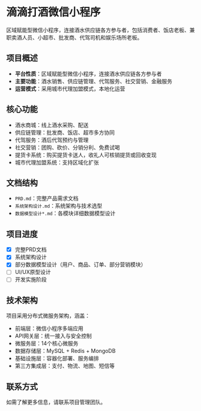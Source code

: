 # 滴滴打酒微信小程序

区域赋能型微信小程序，连接酒水供应链各方参与者，包括消费者、饭店老板、兼职卖酒人员、小超市、批发商、代驾司机和娱乐场所老板。

## 项目概述

- **平台性质**：区域赋能型微信小程序，连接酒水供应链各方参与者
- **主要功能**：酒水销售、供应链管理、代驾服务、社交营销、金融服务
- **运营模式**：采用城市代理加盟模式，本地化运营

## 核心功能

- 酒水商城：线上酒水采购、配送
- 供应链管理：批发商、饭店、超市多方协同
- 代驾服务：酒后代驾预约与管理
- 社交营销：团购、砍价、分销分利、免费试喝
- 提货卡系统：购买提货卡送人，收礼人可核销提货或回收变现
- 城市代理加盟系统：支持区域化扩张

## 文档结构

- `PRD.md`：完整产品需求文档
- `系统架构设计.md`：系统架构与技术选型
- `数据模型设计*.md`：各模块详细数据模型设计

## 项目进度

- [x] 完整PRD文档
- [x] 系统架构设计
- [x] 部分数据模型设计（用户、商品、订单、部分营销模块）
- [ ] UI/UX原型设计
- [ ] 开发实施阶段

## 技术架构

项目采用分布式微服务架构，涵盖：
- 前端层：微信小程序多端应用
- API网关层：统一接入与安全控制
- 微服务层：14个核心微服务
- 数据存储层：MySQL + Redis + MongoDB
- 基础设施层：容器化部署、服务编排
- 第三方集成层：支付、物流、地图、短信等

## 联系方式

如需了解更多信息，请联系项目管理团队。